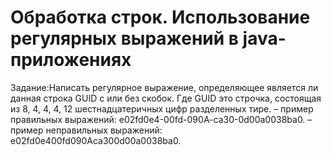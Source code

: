 # Обработка строк. Использование регулярных выражений в java-приложениях
Задание:Написать регулярное выражение, определяющее является ли данная строка GUID с или без скобок. Где GUID это строчка, состоящая из 8, 4, 4, 4, 12 шестнадцатеричных цифр разделенных тире.
– пример правильных выражений: e02fd0e4-00fd-090A-ca30-0d00a0038ba0.
– пример неправильных выражений: e02fd0e400fd090Aca300d00a0038ba0.
